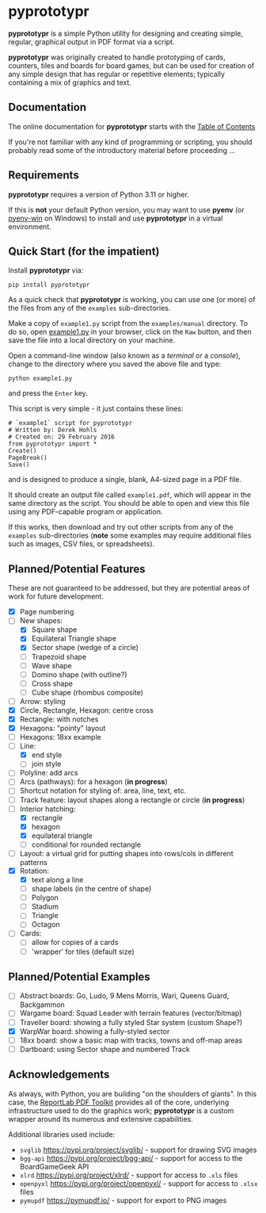 # pyprototypr

**pyprototypr** is a simple Python utility for designing and creating simple,
regular, graphical output in PDF format via a script.

**pyprototypr**  was originally created to handle prototyping of cards, counters, tiles
and boards for board games, but can be used for creation of any simple design that has
regular or repetitive elements; typically containing a mix of graphics and text.

## Documentation

The online documentation for **pyprototypr** starts with the
[Table of Contents](https://github.com/gamesbook/pyprototypr/blob/master/docs/index.md)

If you're not familiar with any kind of programming or scripting, you should probably
read some of the introductory material before proceeding ...

## Requirements

**pyprototypr** requires a version of Python 3.11 or higher.

If this is **not** your default Python version, you may want to use **pyenv**
(or [pyenv-win](https://github.com/pyenv-win/pyenv-win) on Windows) to install and
use **pyprototypr** in a virtual environment.

## Quick Start (for the impatient)

Install **pyprototypr** via:
```
pip install pyprototypr
```
As a quick check that **pyprototypr** is working, you can use one (or more) of the files
from any of the `examples` sub-directories.

Make a copy of `example1.py` script from the `examples/manual` directory. To do so, open
[example1.py](https://github.com/gamesbook/pyprototypr/blob/master/examples/manual/example1.py)
in your browser, click on the `Raw` button, and then save the file into a local
directory on your machine.

Open a command-line window (also known as a  *terminal* or a *console*), change to the
directory where you saved the above file and type:
```
python example1.py
```
and press the `Enter` key.

This script is very simple - it just contains these lines:
```
# `example1` script for pyprototypr
# Written by: Derek Hohls
# Created on: 29 February 2016
from pyprototypr import *
Create()
PageBreak()
Save()
```
and is designed to produce a single, blank, A4-sized page in a PDF file.

It should create an output file called `example1.pdf`, which will appear in the
same directory as the script. You should be able to open and view this file using
any PDF-capable program or application.

If this works, then download and try out other scripts from any of the `examples`
sub-directories (**note** some examples may require additional files such as
images, CSV files, or spreadsheets).

## Planned/Potential Features

These are not guaranteed to be addressed, but they are potential areas of
work for future development.

* [x] Page numbering
* [ ] New shapes:
    * [x] Square shape
    * [x] Equilateral Triangle shape
    * [x] Sector shape (wedge of a circle)
    * [ ] Trapezoid shape
    * [ ] Wave shape
    * [ ] Domino shape (with outline?)
    * [ ] Cross shape
    * [ ] Cube shape (rhombus composite)
* [ ] Arrow: styling
* [x] Circle, Rectangle, Hexagon: centre cross
* [x] Rectangle: with notches
* [x] Hexagons: "pointy" layout
* [ ] Hexagons: 18xx example
* [ ] Line:
    * [x] end style
    * [ ] join style
* [ ] Polyline: add arcs
* [ ] Arcs (pathways): for a hexagon (**in progress**)
* [ ] Shortcut notation for styling of: area, line, text, etc.
* [ ] Track feature: layout shapes along a rectangle or circle  (**in progress**)
* [ ] Interior hatching:
    * [x] rectangle
    * [x] hexagon
    * [x] equilateral triangle
    * [ ] conditional for rounded rectangle
* [ ] Layout: a virtual grid for putting shapes into rows/cols in different patterns
* [x] Rotation:
    * [x] text along a line
    * [ ] shape labels (in the centre of shape)
    * [ ] Polygon
    * [ ] Stadium
    * [ ] Triangle
    * [ ] Octagon
* [ ] Cards:
    * [ ] allow for copies of a cards
    * [ ] 'wrapper' for tiles (default size)

## Planned/Potential Examples

* [ ] Abstract boards: Go, Ludo, 9 Mens Morris, Wari, Queens Guard, Backgammon
* [ ] Wargame board: Squad Leader with terrain features (vector/bitmap)
* [ ] Traveller board: showing a fully styled Star system (custom Shape?)
* [x] WarpWar board: showing a fully-styled sector
* [ ] 18xx board: show a basic map with tracks, towns and off-map areas
* [ ] Dartboard: using Sector shape and numbered Track

## Acknowledgements

As always, with Python, you are building "on the shoulders of giants". In this case, the
[ReportLab PDF Toolkit](https://https://docs.reportlab.com/reportlab/userguide/ch1_intro/)
provides all of the core, underlying infrastructure used to do the graphics work;
**pyprototypr** is a custom wrapper around its numerous and extensive capabilities.

Additional libraries used include:

* `svglib` https://pypi.org/project/svglib/ - support for drawing SVG images
* `bgg-api` https://pypi.org/project/bgg-api/ - support for access to the BoardGameGeek API
* `xlrd` https://pypi.org/project/xlrd/ - support for access to `.xls` files
* `openpyxl` https://pypi.org/project/openpyxl/ - support for access to `.xlsx` files
* `pymupdf` https://pymupdf.io/ - support for export to PNG images
